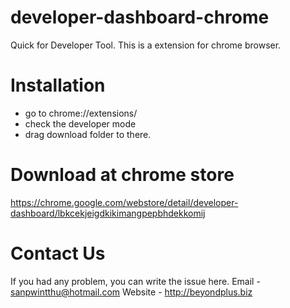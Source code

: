 # developer-dashboard-chrome
Quick for Developer Tool. This is a extension for chrome browser.

# Installation
- go to chrome://extensions/
- check the developer mode
- drag download folder to there.

# Download at chrome store
https://chrome.google.com/webstore/detail/developer-dashboard/lbkcekjeigdkikimangpepbhdekkomij

# Contact Us
If you had any problem, you can write the issue here. 
Email - sanpwintthu@hotmail.com
Website - http://beyondplus.biz 
